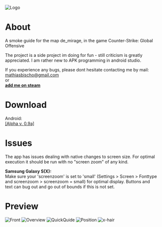 
![Logo](/app/src/main/res/drawable/cloud91.png)


# About
A smoke guide for the map de_mirage, in the game Counter-Strike: Global Offensive

The project is  a side project im doing for fun - still criticism is greatly appreciated. I am rather new to APK programming in android studio.  

If you experience any bugs, please dont hesitate contacting me by mail:  
mathiasbischo@gmail.com  
or  
[**add me on steam**](https://steamcommunity.com/profiles/76561197984821742/)

# Download
Android:  
[[Alpha v. 0.9a]]( https://github.com/bischmlb/CSGO_Smokes/releases/download/0.9a/app-release.apk)

# Issues
The app has issues dealing with native changes to screen size. For optimal execution it should be run with no "screen zoom" of any kind.  
  
**Samsung Galaxy S(X):**  
Make sure your 'screenzoom' is set to 'small' (Settings > Screen > Fonttype and screenzoom > screenzoom = small) for optimal display. Buttons and text can bug out and go out of bounds if this is not set.

# Preview

![Front](Screenshot_1543840164.png)
![Overview](Screenshot_1543840176.png)
![QuickQuide](Screenshot_1543841469.png)
![Position](Screenshot_1543840250.png)
![x-hair](Screenshot_1543840255.png)



